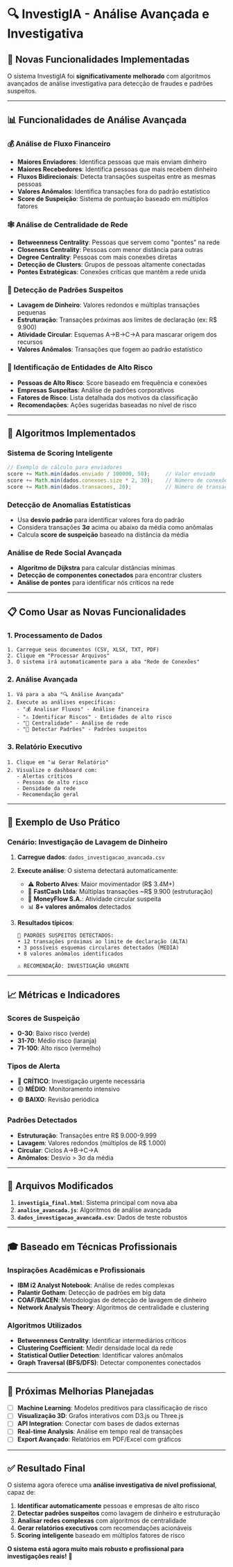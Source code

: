 # 🔍 InvestigIA - Análise Avançada e Investigativa

## 🚀 Novas Funcionalidades Implementadas

O sistema InvestigIA foi **significativamente melhorado** com algoritmos avançados de análise investigativa para detecção de fraudes e padrões suspeitos.

---

## 📊 Funcionalidades de Análise Avançada

### 💰 **Análise de Fluxo Financeiro**
- **Maiores Enviadores**: Identifica pessoas que mais enviam dinheiro
- **Maiores Recebedores**: Identifica pessoas que mais recebem dinheiro  
- **Fluxos Bidirecionais**: Detecta transações suspeitas entre as mesmas pessoas
- **Valores Anômalos**: Identifica transações fora do padrão estatístico
- **Score de Suspeição**: Sistema de pontuação baseado em múltiplos fatores

### 🕸️ **Análise de Centralidade de Rede**
- **Betweenness Centrality**: Pessoas que servem como "pontes" na rede
- **Closeness Centrality**: Pessoas com menor distância para outras
- **Degree Centrality**: Pessoas com mais conexões diretas
- **Detecção de Clusters**: Grupos de pessoas altamente conectadas
- **Pontes Estratégicas**: Conexões críticas que mantêm a rede unida

### 🚨 **Detecção de Padrões Suspeitos**
- **Lavagem de Dinheiro**: Valores redondos e múltiplas transações pequenas
- **Estruturação**: Transações próximas aos limites de declaração (ex: R$ 9.900)
- **Atividade Circular**: Esquemas A→B→C→A para mascarar origem dos recursos
- **Valores Anômalos**: Transações que fogem ao padrão estatístico

### 🎯 **Identificação de Entidades de Alto Risco**
- **Pessoas de Alto Risco**: Score baseado em frequência e conexões
- **Empresas Suspeitas**: Análise de padrões corporativos
- **Fatores de Risco**: Lista detalhada dos motivos da classificação
- **Recomendações**: Ações sugeridas baseadas no nível de risco

---

## 🧮 Algoritmos Implementados

### **Sistema de Scoring Inteligente**
```javascript
// Exemplo de cálculo para enviadores
score += Math.min(dados.enviado / 100000, 50);     // Valor enviado
score += Math.min(dados.conexoes.size * 2, 30);    // Número de conexões
score += Math.min(dados.transacoes, 20);           // Número de transações
```

### **Detecção de Anomalias Estatísticas**
- Usa **desvio padrão** para identificar valores fora do padrão
- Considera transações **3σ** acima ou abaixo da média como anômalas
- Calcula **score de suspeição** baseado na distância da média

### **Análise de Rede Social Avançada**
- **Algoritmo de Dijkstra** para calcular distâncias mínimas
- **Detecção de componentes conectados** para encontrar clusters
- **Análise de pontes** para identificar nós críticos na rede

---

## 📋 Como Usar as Novas Funcionalidades

### 1. **Processamento de Dados**
```
1. Carregue seus documentos (CSV, XLSX, TXT, PDF)
2. Clique em "Processar Arquivos"
3. O sistema irá automaticamente para a aba "Rede de Conexões"
```

### 2. **Análise Avançada**
```
1. Vá para a aba "🔍 Análise Avançada"
2. Execute as análises específicas:
   - "💰 Analisar Fluxos" - Análise financeira
   - "⚠️ Identificar Riscos" - Entidades de alto risco
   - "🎯 Centralidade" - Análise de rede
   - "🚨 Detectar Padrões" - Padrões suspeitos
```

### 3. **Relatório Executivo**
```
1. Clique em "📊 Gerar Relatório"
2. Visualize o dashboard com:
   - Alertas críticos
   - Pessoas de alto risco
   - Densidade da rede
   - Recomendação geral
```

---

## 🎯 Exemplo de Uso Prático

### **Cenário: Investigação de Lavagem de Dinheiro**

1. **Carregue dados**: `dados_investigacao_avancada.csv`
2. **Execute análise**: O sistema detectará automaticamente:
   - ⚠️ **Roberto Alves**: Maior movimentador (R$ 3.4M+)
   - 🔴 **FastCash Ltda**: Múltiplas transações ~R$ 9.900 (estruturação)
   - 🔄 **MoneyFlow S.A.**: Atividade circular suspeita
   - 📊 **8+ valores anômalos** detectados

3. **Resultados típicos**:
   ```
   🚨 PADRÕES SUSPEITOS DETECTADOS:
   • 12 transações próximas ao limite de declaração (ALTA)
   • 3 possíveis esquemas circulares detectados (MEDIA)
   • 8 valores anômalos identificados
   
   ⚠️ RECOMENDAÇÃO: INVESTIGAÇÃO URGENTE
   ```

---

## 📈 Métricas e Indicadores

### **Scores de Suspeição**
- **0-30**: Baixo risco (verde)
- **31-70**: Médio risco (laranja)  
- **71-100**: Alto risco (vermelho)

### **Tipos de Alerta**
- 🔴 **CRÍTICO**: Investigação urgente necessária
- 🟡 **MÉDIO**: Monitoramento intensivo
- 🟢 **BAIXO**: Revisão periódica

### **Padrões Detectados**
- **Estruturação**: Transações entre R$ 9.000-9.999
- **Lavagem**: Valores redondos (múltiplos de R$ 1.000)
- **Circular**: Ciclos A→B→C→A
- **Anômalos**: Desvio > 3σ da média

---

## 🔧 Arquivos Modificados

1. **`investigia_final.html`**: Sistema principal com nova aba
2. **`analise_avancada.js`**: Algoritmos de análise avançada
3. **`dados_investigacao_avancada.csv`**: Dados de teste robustos

---

## 🎓 Baseado em Técnicas Profissionais

### **Inspirações Acadêmicas e Profissionais**
- **IBM i2 Analyst Notebook**: Análise de redes complexas
- **Palantir Gotham**: Detecção de padrões em big data
- **COAF/BACEN**: Metodologias de detecção de lavagem de dinheiro
- **Network Analysis Theory**: Algoritmos de centralidade e clustering

### **Algoritmos Utilizados**
- **Betweenness Centrality**: Identificar intermediários críticos
- **Clustering Coefficient**: Medir densidade local da rede
- **Statistical Outlier Detection**: Identificar valores anômalos
- **Graph Traversal (BFS/DFS)**: Detectar componentes conectados

---

## 🚀 Próximas Melhorias Planejadas

- [ ] **Machine Learning**: Modelos preditivos para classificação de risco
- [ ] **Visualização 3D**: Grafos interativos com D3.js ou Three.js
- [ ] **API Integration**: Conectar com bases de dados externas
- [ ] **Real-time Analysis**: Análise em tempo real de transações
- [ ] **Export Avançado**: Relatórios em PDF/Excel com gráficos

---

## ✅ Resultado Final

O sistema agora oferece uma **análise investigativa de nível profissional**, capaz de:

1. **Identificar automaticamente** pessoas e empresas de alto risco
2. **Detectar padrões suspeitos** como lavagem de dinheiro e estruturação  
3. **Analisar redes complexas** com algoritmos de centralidade
4. **Gerar relatórios executivos** com recomendações acionáveis
5. **Scoring inteligente** baseado em múltiplos fatores de risco

**O sistema está agora muito mais robusto e profissional para investigações reais!** 🎯 